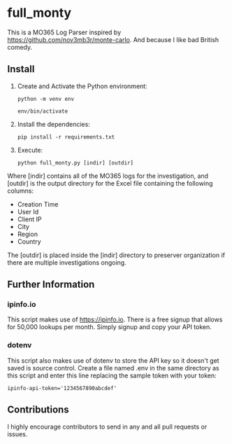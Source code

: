 # full_monty

This is a MO365 Log Parser inspired by https://github.com/nov3mb3r/monte-carlo. And because I like bad British comedy.

## Install

1. Create and Activate the Python environment: 

   ```
   python -m venv env
   ```

   ```
   env/bin/activate
   ```

2. Install the dependencies:

   ```
   pip install -r requirements.txt
   ```

3. Execute:

   ```
   python full_monty.py [indir] [outdir]
   ```

Where [indir] contains all of the MO365 logs for the investigation, and [outdir] is the output directory for the Excel file containing the following columns:

  - Creation Time
  - User Id
  - Client IP
  - City
  - Region
  - Country

The [outdir] is placed inside the [indir] directory to preserver organization if there are multiple investigations ongoing.

## Further Information

### ipinfo.io

This script makes use of https://ipinfo.io.  There is a free signup that allows for 50,000 lookups per month.  Simply signup and copy your API token.


### dotenv

This script also makes use of dotenv to store the API key so it doesn't get saved is source control.  Create a file named .env in the same directory as this script and enter this line replacing the sample token with your token:

   ```
   ipinfo-api-token='1234567890abcdef' 
   ```

## Contributions

I highly encourage contributors to send in any and all pull requests or issues. 